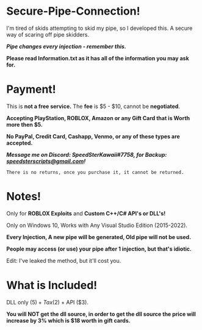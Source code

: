 # Secure-Pipe-Connection!

I'm tired of skids attempting to skid my pipe, so I developed this. A secure way of scaring off pipe skidders.

***Pipe changes every injection - remember this.***

**Please read Information.txt as it has all of the information you may ask for.**

# Payment!
This is **not a free service.** The **fee** is $5 - $10, cannot be **negotiated**.

**Accepting PlayStation, ROBLOX, Amazon or any Gift Card that is Worth more then $5.**

**No PayPal, Credit Card, Cashapp, Venmo, or any of these types are accepted.**

***Message me on Discord: SpeedSterKawaii#7758, for Backup: speedsterscripts@gmail.com!***

```There is no returns, once you purchase it, it cannot be returned.```

# Notes!
Only for **ROBLOX Exploits** and **Custom C++/C# API's or DLL's!**

Only on Windows 10, Works with Any Visual Studio Edition (2015-2022).

**Every Injection, A new pipe will be generated, Old pipe will not be used.**

**People may access (or use) your pipe after 1 injection, but that's idiotic.**

Edit: I've leaked the method, but it'll cost you.

# What is Included!

DLL only ($5) + Tax ($2) + API ($3).

**You will NOT get the dll source, in order to get the dll source the price will increase by 3% which is $18 worth in gift cards.**
